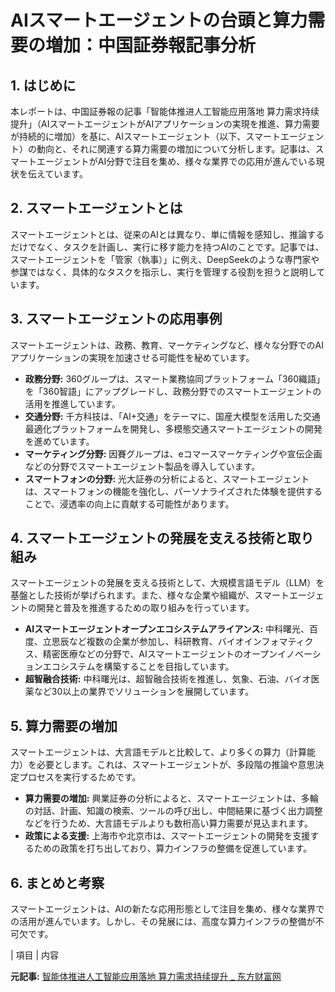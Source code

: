 # AIスマートエージェントの台頭と算力需要の増加：中国証券報記事分析

## 1. はじめに

本レポートは、中国証券報の記事「智能体推进人工智能应用落地 算力需求持续提升」（AIスマートエージェントがAIアプリケーションの実現を推進、算力需要が持続的に増加）を基に、AIスマートエージェント（以下、スマートエージェント）の動向と、それに関連する算力需要の増加について分析します。記事は、スマートエージェントがAI分野で注目を集め、様々な業界での応用が進んでいる現状を伝えています。

## 2. スマートエージェントとは

スマートエージェントとは、従来のAIとは異なり、単に情報を感知し、推論するだけでなく、タスクを計画し、実行に移す能力を持つAIのことです。記事では、スマートエージェントを「管家（執事）」に例え、DeepSeekのような専門家や参謀ではなく、具体的なタスクを指示し、実行を管理する役割を担うと説明しています。

## 3. スマートエージェントの応用事例

スマートエージェントは、政務、教育、マーケティングなど、様々な分野でのAIアプリケーションの実現を加速させる可能性を秘めています。

* **政務分野:** 360グループは、スマート業務協同プラットフォーム「360織語」を「360智語」にアップグレードし、政務分野でのスマートエージェントの活用を推進しています。
* **交通分野:** 千方科技は、「AI+交通」をテーマに、国産大模型を活用した交通最適化プラットフォームを開発し、多模態交通スマートエージェントの開発を進めています。
* **マーケティング分野:** 因賽グループは、eコマースマーケティングや宣伝企画などの分野でスマートエージェント製品を導入しています。
* **スマートフォンの分野:** 光大証券の分析によると、スマートエージェントは、スマートフォンの機能を強化し、パーソナライズされた体験を提供することで、浸透率の向上に貢献する可能性があります。

## 4. スマートエージェントの発展を支える技術と取り組み

スマートエージェントの発展を支える技術として、大規模言語モデル（LLM）を基盤とした技術が挙げられます。また、様々な企業や組織が、スマートエージェントの開発と普及を推進するための取り組みを行っています。

* **AIスマートエージェントオープンエコシステムアライアンス:** 中科曙光、百度、立思辰など複数の企業が参加し、科研教育、バイオインフォマティクス、精密医療などの分野で、AIスマートエージェントのオープンイノベーションエコシステムを構築することを目指しています。
* **超智融合技術:** 中科曙光は、超智融合技術を推進し、気象、石油、バイオ医薬など30以上の業界でソリューションを展開しています。

## 5. 算力需要の増加

スマートエージェントは、大言語モデルと比較して、より多くの算力（計算能力）を必要とします。これは、スマートエージェントが、多段階の推論や意思決定プロセスを実行するためです。

* **算力需要の増加:** 興業証券の分析によると、スマートエージェントは、多輪の対話、計画、知識の検索、ツールの呼び出し、中間結果に基づく出力調整などを行うため、大言語モデルよりも数桁高い算力需要が見込まれます。
* **政策による支援:** 上海市や北京市は、スマートエージェントの開発を支援するための政策を打ち出しており、算力インフラの整備を促進しています。

## 6. まとめと考察

スマートエージェントは、AIの新たな応用形態として注目を集め、様々な業界での活用が進んでいます。しかし、その発展には、高度な算力インフラの整備が不可欠です。

| 項目 | 内容 

**元記事:** [智能体推进人工智能应用落地 算力需求持续提升 _ 东方财富网](https://wap.eastmoney.com/a/202504223383491377.html)